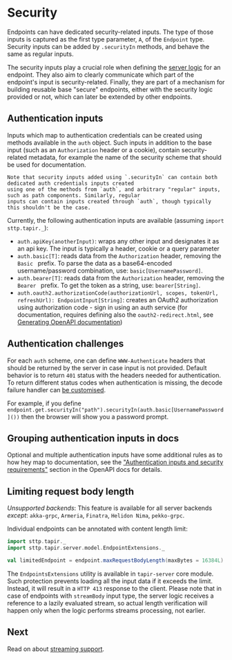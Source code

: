 # Security

Endpoints can have dedicated security-related inputs. The type of those inputs is captured as the first type parameter,
`A`, of the `Endpoint` type. Security inputs can be added by `.securityIn` methods, and behave the same as regular 
inputs.

The security inputs play a crucial role when defining the [server logic](../server/logic.md) for an endpoint. They also
aim to clearly communicate which part of the endpoint's input is security-related. Finally, they are part of a mechanism
for building reusable base "secure" endpoints, either with the security logic provided or not, which can later be 
extended by other endpoints.

## Authentication inputs

Inputs which map to authentication credentials can be created using methods available in the `auth` object. Such
inputs in addition to the base input (such as an `Authorization` header or a cookie), contain security-related metadata, 
for example the name of the security scheme that should be used for documentation.

```{note}
Note that security inputs added using `.securityIn` can contain both dedicated auth credentials inputs created
using one of the methods from `auth`, and arbitrary "regular" inputs, such as path components. Similarly, regular 
inputs can contain inputs created through `auth`, though typically this shouldn't be the case.
```

Currently, the following authentication inputs are available (assuming `import sttp.tapir._`):

* `auth.apiKey(anotherInput)`: wraps any other input and designates it as an api key. The input is typically a header, 
cookie or a query parameter
* `auth.basic[T]`: reads data from the `Authorization` header, removing the `Basic ` prefix. To parse the data as a 
base64-encoded username/password combination, use: `basic[UsernamePassword]`.
* `auth.bearer[T]`: reads data from the `Authorization` header, removing the `Bearer ` prefix. To get the token
as a string, use: `bearer[String]`.
* `auth.oauth2.authorizationCode(authorizationUrl, scopes, tokenUrl, refreshUrl): EndpointInput[String]`: creates an 
OAuth2 authorization using authorization code - sign in using an auth service (for documentation, requires defining also 
the `oauth2-redirect.html`, see [Generating OpenAPI documentation](..docs/openapi.md))

## Authentication challenges

For each `auth` scheme, one can define `WWW-Authenticate` headers that should be returned by the server in case input is 
not provided. Default behavior is to return `401` status with the headers needed for authentication. To return different
status codes when authentication is missing, the decode failure handler can [be customised](../server/errors.md).

For example, if you define `endpoint.get.securityIn("path").securityIn(auth.basic[UsernamePassword]())` then the browser
will show you a password prompt.

## Grouping authentication inputs in docs

Optional and multiple authentication inputs have some additional rules as to how hey map to documentation, see the
["Authentication inputs and security requirements"](../docs/openapi.md) section in the OpenAPI docs for details.

## Limiting request body length

*Unsupported backends*: 
This feature is available for all server backends *except*: `akka-grpc`, `Armeria`, `Finatra`, `Helidon Nima`, `pekko-grpc`. 

Individual endpoints can be annotated with content length limit:

```scala mdoc:compile-only
import sttp.tapir._
import sttp.tapir.server.model.EndpointExtensions._

val limitedEndpoint = endpoint.maxRequestBodyLength(maxBytes = 16384L)
```

The `EndpointsExtensions` utility is available in `tapir-server` core module. 
Such protection prevents loading all the input data if it exceeds the limit. Instead, it will result  in a `HTTP 413` 
response to the client. 
Please note that in case of endpoints with `streamBody` input type, the server logic receives a reference to a lazily
evaluated stream, so actual length verification will happen only when the logic performs streams processing, not earlier.

## Next

Read on about [streaming support](streaming.md).
